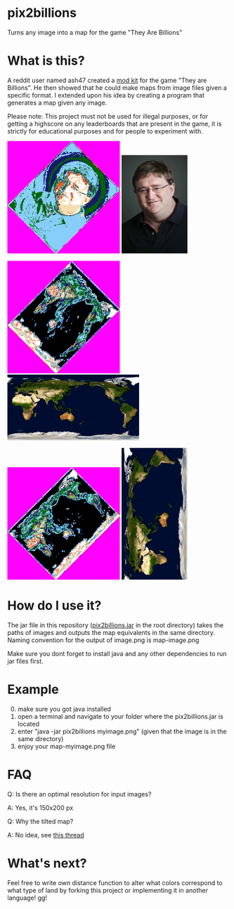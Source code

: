 # pix2billions
Turns any image into a map for the game "They Are Billions"

# What is this?

A reddit user named ash47 created a <a href="https://github.com/ash47/TheyAreBillionsModKit">mod kit</a> for the game "They are Billions". He then showed that he could make maps from image files given a specific format. I extended upon his idea by creating a program that generates a map given any image.

Please note: This project must not be used for illegal purposes, or for getting a highscore on any leaderboards that are present in the game, it is strictly for educational purposes and for people to experiment with.

![map-gaben](https://github.com/gustavhenning/pix2billions/blob/master/examples-output/map-gaben.png)
![gaben](https://github.com/gustavhenning/pix2billions/blob/master/examples/gaben.png)

![map-world](https://github.com/gustavhenning/pix2billions/blob/master/examples-output/map-world.png)
![world](https://github.com/gustavhenning/pix2billions/blob/master/examples/world.png)

![map-world-flipped](https://github.com/gustavhenning/pix2billions/blob/master/examples-output/map-world-flipped.png)
![world-flipped](https://github.com/gustavhenning/pix2billions/blob/master/examples/world-flipped.png)


# How do I use it?

The jar file in this repository (<a href="https://github.com/GustavHenning/pix2billions/releases/">pix2billions.jar</a> in the root directory) takes the paths of images and outputs the map equivalents in the same directory. Naming convention for the output of image.png is map-image.png

Make sure you dont forget to install java and any other dependencies to run jar files first.

# Example

0) make sure you got java installed
1) open a terminal and navigate to your folder where the pix2billions.jar is located
2) enter "java -jar pix2billions myimage.png" (given that the image is in the same directory)
3) enjoy your map-myimage.png file

# FAQ

Q: Is there an optimal resolution for input images?

A: Yes, it's 150x200 px



Q: Why the tilted map? 

A: No idea, see <a href="https://www.reddit.com/r/TheyAreBillions/comments/7mlvfc/modded_custom_spiral_choke_challenge_map_download/druwa1h/">this thread</a>

# What's next?

Feel free to write own distance function to alter what colors correspond to what type of land by forking this project or implementing it in another language! gg!
